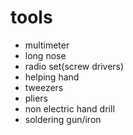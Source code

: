 # tools
- multimeter
- long nose
- radio set(screw drivers)
- helping hand
- tweezers
- pliers
- non electric hand drill
- soldering gun/iron 
